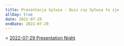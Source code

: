 ```yaml
---
title: Prezentacja Sylwia - Quiz czy Sylwia to zje
allDay: true
date: 2022-07-29
endDate: 2022-07-29
---
```


< [2022-07-29 Presentation Night](Calendar/2022-07-29%20Presentation%20Night.md)